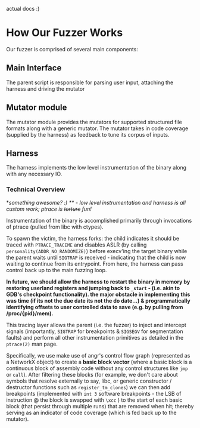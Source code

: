 actual docs :) 

# How Our Fuzzer Works
Our fuzzer is comprised of several main components: 
## Main Interface
The parent script is responsible for parsing user input, attaching the harness and driving the mutator 

## Mutator module
The mutator module provides the mutators for supported structured file formats along with a generic mutator. The mutator takes in code coverage (supplied by the harness) as feedback to tune its corpus of inputs. 

## Harness
The harness implements the low level instrumentation of the binary along with any necessary IO. 

### Technical Overview
**something awesome? :) ** - low level instrumentation and harness is all custom work; ptrace is ~~torture~~ fun!*

Instrumentation of the binary is accomplished primarily through invocations of ptrace (pulled from libc with ctypes). 

To spawn the victim, the harness forks: the child indicates it should be traced with `PTRACE_TRACEME` and disables ASLR (by calling `personality(ADDR_NO_RANDOMIZE)`) before execv'ing the target binary while the parent waits until `SIGTRAP` is received - indicating that the child is now waiting to continue from its entrypoint. From here, the harness can pass control back up to the main fuzzing loop. 

**In future, we should allow the harness to restart the binary in memory by restoring userland registers and jumping back to `_start` - (i.e. akin to GDB's checkpoint functionality). the major obstacle in implementing this was time (if its not the due date its not the do date...) & programmatically identifying offsets to user controlled data to save (e.g. by pulling from /proc/{pid}/mem).**

This tracing layer allows the parent (i.e. the fuzzer) to inject and intercept signals (importantly, `SIGTRAP` for breakpoints & `SIGSEGV` for segmentation faults) and perform all other instrumentation primitives as detailed in the `ptrace(2)` man page. 

Specifically, we use make use of angr's control flow graph (represented as a NetworkX object) to create a **basic block vector** (where a basic block is a continuous block of assembly code without any control structures like `jmp` or `call`). After filtering these blocks (for example, we don't care about symbols that resolve externally to say, libc, or generic constructor / destructor functions such as `register_tm_clones`) we can then add breakpoints (implemented with `int 3` software breakpoints - the LSB of instruction @ the block is swapped with `\xcc` ) to the start of each basic block (that persist through multiple runs) that are removed when hit; thereby serving as an indicator of code coverage (which is fed back up to the mutator). 

